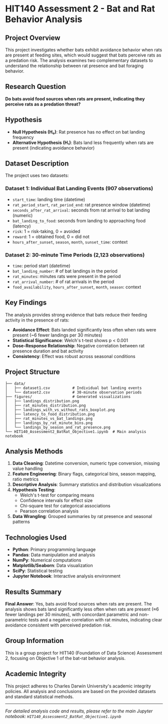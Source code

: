 # HIT140 Assessment 2 - Bat and Rat Behavior Analysis

## Project Overview

This project investigates whether bats exhibit avoidance behavior when rats are present at feeding sites, which would suggest that bats perceive rats as a predation risk. The analysis examines two complementary datasets to understand the relationship between rat presence and bat foraging behavior.

## Research Question

**Do bats avoid food sources when rats are present, indicating they perceive rats as a predation threat?**

## Hypothesis

- **Null Hypothesis (H₀)**: Rat presence has no effect on bat landing frequency
- **Alternative Hypothesis (H₁)**: Bats land less frequently when rats are present (indicating avoidance behavior)

## Dataset Description

The project uses two datasets:

### Dataset 1: Individual Bat Landing Events (907 observations)
- `start_time`: landing time (datetime)
- `rat_period_start`, `rat_period_end`: rat presence window (datetime)
- `seconds_after_rat_arrival`: seconds from rat arrival to bat landing (numeric)
- `bat_landing_to_food`: seconds from landing to approaching food (latency)
- `risk`: 1 = risk-taking, 0 = avoided
- `reward`: 1 = obtained food, 0 = did not
- `hours_after_sunset`, `season`, `month`, `sunset_time`: context

### Dataset 2: 30-minute Time Periods (2,123 observations)
- `time`: period start (datetime)
- `bat_landing_number`: # of bat landings in the period
- `rat_minutes`: minutes rats were present in the period
- `rat_arrival_number`: # of rat arrivals in the period
- `food_availability`, `hours_after_sunset`, `month`, `season`: context

## Key Findings

The analysis provides strong evidence that bats reduce their feeding activity in the presence of rats:

- **Avoidance Effect**: Bats landed significantly less often when rats were present (~6 fewer landings per 30 minutes)
- **Statistical Significance**: Welch's t-test shows p < 0.001
- **Dose-Response Relationship**: Negative correlation between rat presence duration and bat activity
- **Consistency**: Effect was robust across seasonal conditions

## Project Structure

```
├── data/
│   ├── dataset1.csv          # Individual bat landing events
│   └── dataset2.csv          # 30-minute observation periods
├── figures/                  # Generated visualizations
│   ├── landings_distribution.png
│   ├── rat_minutes_distribution.png
│   ├── landings_with_vs_without_rats_boxplot.png
│   ├── latency_to_food_distribution.png
│   ├── rat_minutes_vs_bat_landings.png
│   ├── landings_by_rat_minute_bins.png
│   └── landings_by_season_and_rat_presence.png
└── HIT140_Assessment2_BatRat_Objective1.ipynb  # Main analysis notebook
```

## Analysis Methods

1. **Data Cleaning**: Datetime conversion, numeric type conversion, missing value handling
2. **Feature Engineering**: Binary flags, categorical bins, season mapping, ratio metrics
3. **Descriptive Analysis**: Summary statistics and distribution visualizations
4. **Hypothesis Testing**: 
   - Welch's t-test for comparing means
   - Confidence intervals for effect size
   - Chi-square test for categorical associations
   - Pearson correlation analysis
5. **Data Wrangling**: Grouped summaries by rat presence and seasonal patterns

## Technologies Used

- **Python**: Primary programming language
- **Pandas**: Data manipulation and analysis
- **NumPy**: Numerical computations
- **Matplotlib/Seaborn**: Data visualization
- **SciPy**: Statistical testing
- **Jupyter Notebook**: Interactive analysis environment

## Results Summary

**Final Answer**: Yes, bats avoid food sources when rats are present. The analysis shows bats land significantly less often when rats are present (≈6 fewer landings per 30 minutes), with concordant parametric and non-parametric tests and a negative correlation with rat minutes, indicating clear avoidance consistent with perceived predation risk.

## Group Information

This is a group project for HIT140 (Foundation of Data Science) Assessment 2, focusing on Objective 1 of the bat-rat behavior analysis.

## Academic Integrity

This project adheres to Charles Darwin University's academic integrity policies. All analysis and conclusions are based on the provided datasets and standard statistical methods.

---

*For detailed analysis code and results, please refer to the main Jupyter notebook: `HIT140_Assessment2_BatRat_Objective1.ipynb`*
